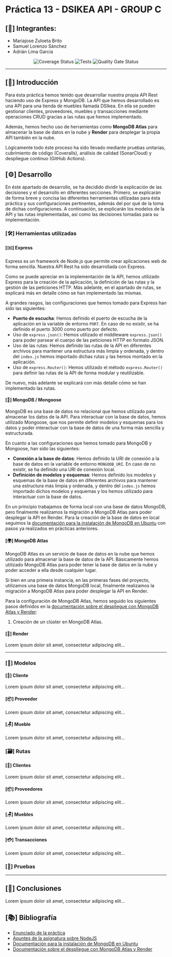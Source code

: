 # Práctica 13 - DSIKEA API - GROUP C
## [🙂] Integrantes:
- Mariajose Zuloeta Brito
- Samuel Lorenzo Sánchez
- Adrián Lima García

<p align="center">
  <img src="https://coveralls.io/repos/github/ULL-ESIT-INF-DSI-2324/ull-esit-inf-dsi-23-24-prct13-dsikea-api-groupc/badge.svg?branch=main" alt="Coverage Status">
  <img src="https://github.com/ULL-ESIT-INF-DSI-2324/ull-esit-inf-dsi-23-24-prct13-dsikea-api-groupc/actions/workflows/node.js.yml/badge.svg" alt="Tests">
  <img src="https://sonarcloud.io/api/project_badges/measure?project=ULL-ESIT-INF-DSI-2324_ull-esit-inf-dsi-23-24-prct13-dsikea-api-groupc&metric=alert_status" alt="Quality Gate Status">
</p>

---

## [💬] Introducción

Para ésta práctica hemos tenido que desarrollar nuestra propia API Rest haciendo uso de Express y MongoDB. La API que hemos desarrollado es una API para una tienda de muebles llamada DSIkea. En ella se pueden gestionar clientes, proveedores, muebles y transacciones mediante operaciones CRUD gracias a las rutas que hemos implementado.

Además, hemos hecho uso de herramientas como **MongoDB Atlas** para almacenar la base de datos en la nube y **Render** para desplegar la propia API también en la nube.

Lógicamente todo éste proceso ha sido llevado mediante pruebas unitarias, cubrimiento de código (Coveralls), análisis de calidad (SonarCloud) y despliegue continuo (GitHub Actions).

## [⚙️] Desarrollo

En éste apartado de desarrollo, se ha decidido dividir la explicación de las decisiones y el desarrollo en diferentes secciones. Primero, se explicarán de forma breve y concisa las diferentes herramientas utilizadas para ésta práctica y sus configuraciones pertinentes, además del por qué de la toma de dichas configuraciones. A continuación, se explicarán los modelos de la API y las rutas implementadas, así como las decisiones tomadas para su implementación.

### [🛠️] Herramientas utilizadas

#### [✉️] Express

Express es un framework de Node.js que permite crear aplicaciones web de forma sencilla. Nuestra API Rest ha sido desarrollada con Express.

Como se puede apreciar en la implementación de la API, hemos utilizado Express para la creación de la aplicación, la definición de las rutas y la gestión de las peticiones HTTP. Más adelante, en el apartado de rutas, se explicará más en detalle cómo se han implementado las mismas.

A grandes rasgos, las configuraciones que hemos tomado para Express han sido las siguientes:
- **Puerto de escucha**: Hemos definido el puerto de escucha de la aplicación en la variable de entorno `PORT`. En caso de no existir, se ha definido el puerto 3000 como puerto por defecto.
- Uso de `express.json()`: Hemos utilizado el middleware `express.json()` para poder parsear el cuerpo de las peticiones HTTP en formato JSON.
- Uso de las rutas: Hemos definido las rutas de la API en diferentes archivos para mantener una estructura más limpia y ordenada, y dentro del `index.js` hemos importado dichas rutas y las hemos montado en la aplicación.
- Uso de `express.Router()`: Hemos utilizado el método `express.Router()` para definir las rutas de la API de forma modular y reutilizable.

De nuevo, más adelante se explicará con más detalle cómo se han implementado las rutas.

#### [📖] MongoDB / Mongoose

MongoDB es una base de datos no relacional que hemos utilizado para almacenar los datos de la API. Para interactuar con la base de datos, hemos utilizado Mongoose, que nos permite definir modelos y esquemas para los datos y poder interactuar con la base de datos de una forma más sencilla y estructurada.

En cuanto a las configuraciones que hemos tomado para MongoDB y Mongoose, han sido las siguientes:
- **Conexión a la base de datos**: Hemos definido la URI de conexión a la base de datos en la variable de entorno `MONGODB_URI`. En caso de no existir, se ha definido una URI de conexión local.
- **Definición de modelos y esquemas**: Hemos definido los modelos y esquemas de la base de datos en diferentes archivos para mantener una estructura más limpia y ordenada, y dentro del `index.js` hemos importado dichos modelos y esquemas y los hemos utilizado para interactuar con la base de datos.

En un principio trabajamos de forma local con una base de datos MongoDB, pero finalmente realizamos la migración a MongoDB Atlas para poder desplegar la API en Render. Para la creación de la base de datos en local seguimos la [documentación para la instalación de MongoDB en Ubuntu](https://ull-esit-inf-dsi-2324.github.io/nodejs-theory/nodejs-mongodb.html) con pasos ya realizados en prácticas anteriores.

#### [🌍] MongoDB Atlas

MongoDB Atlas es un servicio de base de datos en la nube que hemos utilizado para almacenar la base de datos de la API. Básicamente hemos utilizado MongoDB Atlas para poder tener la base de datos en la nube y poder acceder a ella desde cualquier lugar.

Si bien en una primera instancia, en las primeras fases del proyecto, utilizamos una base de datos MongoDB local, finalmente realizamos la migración a MongoDB Atlas para poder desplegar la API en Render.

Para la configuración de MongoDB Atlas, hemos seguido los siguientes pasos definidos en la [documentación sobre el despliegue con MongoDB Atlas y Render](https://ull-esit-inf-dsi-2324.github.io/nodejs-theory/nodejs-deployment.html):


1. Creación de un clúster en MongoDB Atlas.

#### [📄] Render

Lorem ipsum dolor sit amet, consectetur adipiscing elit...

---

### [🧬] Modelos

#### [👩] Cliente

Lorem ipsum dolor sit amet, consectetur adipiscing elit...

#### [📦] Proveedor

Lorem ipsum dolor sit amet, consectetur adipiscing elit...

#### [🪑] Mueble

Lorem ipsum dolor sit amet, consectetur adipiscing elit...

### [🗃️] Rutas

#### [👩] Clientes

Lorem ipsum dolor sit amet, consectetur adipiscing elit...

#### [📦] Proveedores

Lorem ipsum dolor sit amet, consectetur adipiscing elit...

#### [🪑] Muebles

Lorem ipsum dolor sit amet, consectetur adipiscing elit...

#### [💳] Transacciones

Lorem ipsum dolor sit amet, consectetur adipiscing elit...

### [🧪] Pruebas

---


## [💭] Conclusiones

Lorem ipsum dolor sit amet, consectetur adipiscing elit...

## [📚] Bibliografía

- [Enunciado de la práctica](https://ull-esit-inf-dsi-2324.github.io/prct13-DSIkea-api/)
- [Apuntes de la asignatura sobre NodeJS](https://ull-esit-inf-dsi-2324.github.io/nodejs-theory/)
- [Documentación para la instalación de MongoDB en Ubuntu](https://ull-esit-inf-dsi-2324.github.io/nodejs-theory/nodejs-mongodb.html)
- [Documentación sobre el despliegue con MongoDB Atlas y Render](https://ull-esit-inf-dsi-2324.github.io/nodejs-theory/nodejs-deployment.html)
